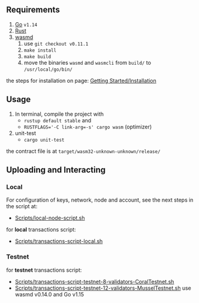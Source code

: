 


## Requirements

 1. [Go](https://golang.org/dl/) `v1.14` 
 2. [Rust](https://rustup.rs/)
 3. [wasmd](https://github.com/CosmWasm/wasmd.git)
	 1. use `git checkout v0.11.1`  
	 2.  `make install`
	 3.  `make build`
	 4.  move the binaries `wasmd` and `wasmcli` from `build/` to `/usr/local/go/bin/`

the steps for installation on page: [Getting Started/Installation](https://docs.cosmwasm.com/)

## Usage
1.  In terminal, compile the project with
	* `rustup default stable` and 
	* `RUSTFLAGS='-C link-arg=-s' cargo wasm` (optimizer)
2. unit-test
	* `cargo unit-test`

the contract file is at `target/wasm32-unknown-unknown/release/`

## Uploading and Interacting

### Local
For configuration of keys, network, node and account, see the next steps in the script at:
-  [Scripts/local-node-script.sh](https://github.com/rodrigodg1/e-prescription/blob/master/CosmWasm/Scripts/local-node-script.sh)

for **local** transactions script:
-  [Scripts/transactions-script-local.sh](https://github.com/rodrigodg1/e-prescription/blob/master/CosmWasm/Scripts/transactions-script-local.sh)

### Testnet

for **testnet** transactions script:
-  [Scripts/transactions-script-testnet-8-validators-CoralTestnet.sh](https://github.com/rodrigodg1/e-prescription/blob/master/CosmWasm/Scripts/transactions-script-testnet-8-validators-CoralTestnet.sh)
-  [Scripts/transactions-script-testnet-12-validators-MusselTestnet.sh](https://github.com/rodrigodg1/e-prescription/blob/master/CosmWasm/Scripts/transactions-script-testnet-12-validators-MusselTestnet.sh) use wasmd v0.14.0 and Go v1.15



